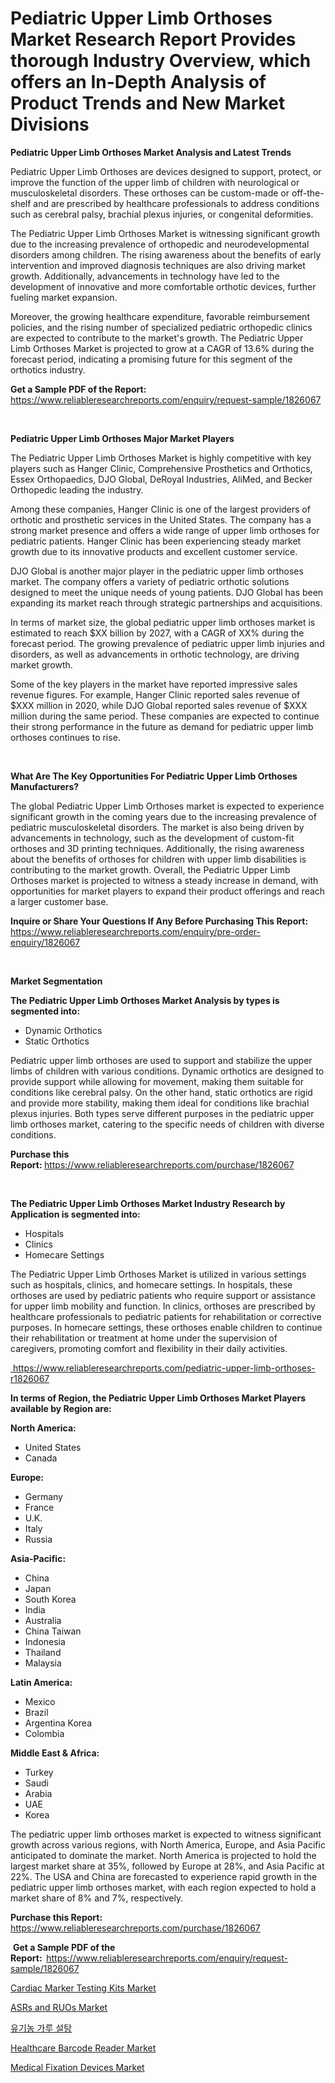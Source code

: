 <p><h1>Pediatric Upper Limb Orthoses Market Research Report Provides thorough Industry Overview, which offers an In-Depth Analysis of Product Trends and New Market Divisions</h1></p><p><strong>Pediatric Upper Limb Orthoses Market Analysis and Latest Trends</strong></p>
<p><p>Pediatric Upper Limb Orthoses are devices designed to support, protect, or improve the function of the upper limb of children with neurological or musculoskeletal disorders. These orthoses can be custom-made or off-the-shelf and are prescribed by healthcare professionals to address conditions such as cerebral palsy, brachial plexus injuries, or congenital deformities.</p><p>The Pediatric Upper Limb Orthoses Market is witnessing significant growth due to the increasing prevalence of orthopedic and neurodevelopmental disorders among children. The rising awareness about the benefits of early intervention and improved diagnosis techniques are also driving market growth. Additionally, advancements in technology have led to the development of innovative and more comfortable orthotic devices, further fueling market expansion.</p><p>Moreover, the growing healthcare expenditure, favorable reimbursement policies, and the rising number of specialized pediatric orthopedic clinics are expected to contribute to the market's growth. The Pediatric Upper Limb Orthoses Market is projected to grow at a CAGR of 13.6% during the forecast period, indicating a promising future for this segment of the orthotics industry.</p></p>
<p><strong>Get a Sample PDF of the Report:&nbsp;</strong> <a href="https://www.reliableresearchreports.com/enquiry/request-sample/1826067">https://www.reliableresearchreports.com/enquiry/request-sample/1826067</a></p>
<p>&nbsp;</p>
<p><strong>Pediatric Upper Limb Orthoses Major Market Players</strong></p>
<p><p>The Pediatric Upper Limb Orthoses Market is highly competitive with key players such as Hanger Clinic, Comprehensive Prosthetics and Orthotics, Essex Orthopaedics, DJO Global, DeRoyal Industries, AliMed, and Becker Orthopedic leading the industry. </p><p>Among these companies, Hanger Clinic is one of the largest providers of orthotic and prosthetic services in the United States. The company has a strong market presence and offers a wide range of upper limb orthoses for pediatric patients. Hanger Clinic has been experiencing steady market growth due to its innovative products and excellent customer service.</p><p>DJO Global is another major player in the pediatric upper limb orthoses market. The company offers a variety of pediatric orthotic solutions designed to meet the unique needs of young patients. DJO Global has been expanding its market reach through strategic partnerships and acquisitions.</p><p>In terms of market size, the global pediatric upper limb orthoses market is estimated to reach $XX billion by 2027, with a CAGR of XX% during the forecast period. The growing prevalence of pediatric upper limb injuries and disorders, as well as advancements in orthotic technology, are driving market growth.</p><p>Some of the key players in the market have reported impressive sales revenue figures. For example, Hanger Clinic reported sales revenue of $XXX million in 2020, while DJO Global reported sales revenue of $XXX million during the same period. These companies are expected to continue their strong performance in the future as demand for pediatric upper limb orthoses continues to rise.</p></p>
<p>&nbsp;</p>
<p><strong>What Are The Key Opportunities For Pediatric Upper Limb Orthoses Manufacturers?</strong></p>
<p><p>The global Pediatric Upper Limb Orthoses market is expected to experience significant growth in the coming years due to the increasing prevalence of pediatric musculoskeletal disorders. The market is also being driven by advancements in technology, such as the development of custom-fit orthoses and 3D printing techniques. Additionally, the rising awareness about the benefits of orthoses for children with upper limb disabilities is contributing to the market growth. Overall, the Pediatric Upper Limb Orthoses market is projected to witness a steady increase in demand, with opportunities for market players to expand their product offerings and reach a larger customer base.</p></p>
<p><strong>Inquire or Share Your Questions If Any Before Purchasing This Report:</strong> <a href="https://www.reliableresearchreports.com/enquiry/pre-order-enquiry/1826067">https://www.reliableresearchreports.com/enquiry/pre-order-enquiry/1826067</a></p>
<p>&nbsp;</p>
<p><strong>Market Segmentation</strong></p>
<p><strong>The Pediatric Upper Limb Orthoses Market Analysis by types is segmented into:</strong></p>
<p><ul><li>Dynamic Orthotics</li><li>Static Orthotics</li></ul></p>
<p><p>Pediatric upper limb orthoses are used to support and stabilize the upper limbs of children with various conditions. Dynamic orthotics are designed to provide support while allowing for movement, making them suitable for conditions like cerebral palsy. On the other hand, static orthotics are rigid and provide more stability, making them ideal for conditions like brachial plexus injuries. Both types serve different purposes in the pediatric upper limb orthoses market, catering to the specific needs of children with diverse conditions.</p></p>
<p><strong>Purchase this Report:&nbsp;</strong><a href="https://www.reliableresearchreports.com/purchase/1826067">https://www.reliableresearchreports.com/purchase/1826067</a></p>
<p>&nbsp;</p>
<p><strong>The Pediatric Upper Limb Orthoses Market Industry Research by Application is segmented into:</strong></p>
<p><ul><li>Hospitals</li><li>Clinics</li><li>Homecare Settings</li></ul></p>
<p><p>The Pediatric Upper Limb Orthoses Market is utilized in various settings such as hospitals, clinics, and homecare settings. In hospitals, these orthoses are used by pediatric patients who require support or assistance for upper limb mobility and function. In clinics, orthoses are prescribed by healthcare professionals to pediatric patients for rehabilitation or corrective purposes. In homecare settings, these orthoses enable children to continue their rehabilitation or treatment at home under the supervision of caregivers, promoting comfort and flexibility in their daily activities.</p></p>
<p><a href="https://www.reliableresearchreports.com/pediatric-upper-limb-orthoses-r1826067">&nbsp;https://www.reliableresearchreports.com/pediatric-upper-limb-orthoses-r1826067</a></p>
<p><strong>In terms of Region, the Pediatric Upper Limb Orthoses Market Players available by Region are:</strong></p>
<p>
    <p> <strong> North America: </strong>
        <ul>
            <li>United States</li>
            <li>Canada</li>
        </ul>
        </p> 
    <p> <strong> Europe: </strong>
        <ul>
            <li>Germany</li>
            <li>France</li>
            <li>U.K.</li>
            <li>Italy</li>
            <li>Russia</li>
        </ul>
        </p> 
    <p> <strong> Asia-Pacific: </strong>
        <ul>
            <li>China</li>
            <li>Japan</li>
            <li>South Korea</li>
            <li>India</li>
            <li>Australia</li>
            <li>China Taiwan</li>
            <li>Indonesia</li>
            <li>Thailand</li>
            <li>Malaysia</li>
        </ul>
        </p> 
    <p> <strong> Latin America: </strong>
        <ul>
            <li>Mexico</li>
            <li>Brazil</li>
            <li>Argentina Korea</li>
            <li>Colombia</li>
        </ul>
        </p> 
    <p> <strong> Middle East & Africa: </strong>
        <ul>
            <li>Turkey</li>
            <li>Saudi</li>
            <li>Arabia</li>
            <li>UAE</li>
            <li>Korea</li>
        </ul>
    </p>
    </p>
<p><p>The pediatric upper limb orthoses market is expected to witness significant growth across various regions, with North America, Europe, and Asia Pacific anticipated to dominate the market. North America is projected to hold the largest market share at 35%, followed by Europe at 28%, and Asia Pacific at 22%. The USA and China are forecasted to experience rapid growth in the pediatric upper limb orthoses market, with each region expected to hold a market share of 8% and 7%, respectively.</p></p>
<p><strong>Purchase this Report: </strong><a href="https://www.reliableresearchreports.com/purchase/1826067">https://www.reliableresearchreports.com/purchase/1826067</a></p>
<p>&nbsp;<strong>Get a Sample PDF of the Report:&nbsp;&nbsp;</strong><a href="https://www.reliableresearchreports.com/enquiry/request-sample/1826067">https://www.reliableresearchreports.com/enquiry/request-sample/1826067</a></p>
<p><strong></strong></p>
<p><p><a href="https://github.com/abigailsutherland7889/Market-Research-Report-List-1/blob/main/cardiac-marker-testing-kits-market.md">Cardiac Marker Testing Kits Market</a></p><p><a href="https://github.com/YashRP12/Market-Research-Report-List-5/blob/main/asrs-and-ruos-market.md">ASRs and RUOs Market</a></p><p><a href="https://github.com/tasfiyaj85/Market-Research-Report-List-2/blob/main/329900076634.md">유기농 가루 설탕</a></p><p><a href="https://github.com/Angelnienowdseej3e45z3p8c/Market-Research-Report-List-3/blob/main/healthcare-barcode-reader-market.md">Healthcare Barcode Reader Market</a></p><p><a href="https://github.com/brentleyjimmiealvaradoz4l1rea/Market-Research-Report-List-3/blob/main/medical-fixation-devices-market.md">Medical Fixation Devices Market</a></p></p>